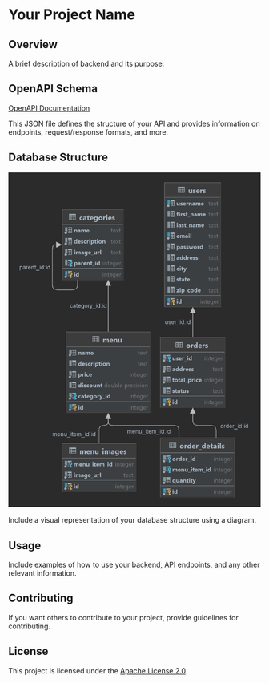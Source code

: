  
# Your Project Name

## Overview

A brief description of backend and its purpose.

## OpenAPI Schema

[OpenAPI Documentation](https://editor.swagger.io/?url=https://raw.githubusercontent.com/Seyydmasoud/Sofreh/main/openapi_schema.json)


This JSON file defines the structure of your API and provides information on endpoints, request/response formats, and more.

 
## Database Structure

![Database Diagram](Diagram.png)

Include a visual representation of your database structure using a diagram.

 

## Usage

Include examples of how to use your backend, API endpoints, and any other relevant information.

## Contributing

If you want others to contribute to your project, provide guidelines for contributing.

## License

This project is licensed under the [Apache License 2.0](LICENSE).
 